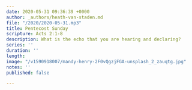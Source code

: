 ```yaml
---
date: 2020-05-31 09:36:39 +0000
author: _authors/heath-van-staden.md
file: "/2020/2020-05-31.mp3"
title: Pentecost Sunday
scripture: Acts 2:1-8
description: What is the echo that you are hearing and declaring?
series: ''
duration: ''
length: 
image: "/v1590918007/mandy-henry-2F0vQgzjFGA-unsplash_2_zauqtg.jpg"
notes: ''
published: false

---
```

